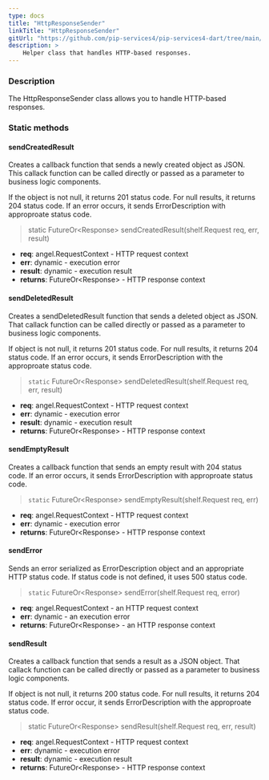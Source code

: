 ```yaml
---
type: docs
title: "HttpResponseSender"
linkTitle: "HttpResponseSender"
gitUrl: "https://github.com/pip-services4/pip-services4-dart/tree/main/pip-services4-http-dart"
description: >
    Helper class that handles HTTP-based responses.
---
```


### Description

The HttpResponseSender class allows you to handle HTTP-based responses.

### Static methods

#### sendCreatedResult
Creates a callback function that sends a newly created object as JSON.
This callack function can be called directly or passed
as a parameter to business logic components.

If the object is not null, it returns 201 status code.
For null results, it returns 204 status code.
If an error occurs, it sends ErrorDescription with approproate status code.

> static FutureOr\<Response\> sendCreatedResult(shelf.Request req, err, result)

- **req**: angel.RequestContext - HTTP request context
- **err**: dynamic - execution error
- **result**: dynamic - execution result
- **returns**: FutureOr\<Response\> - HTTP response context


#### sendDeletedResult
Creates a sendDeletedResult function that sends a deleted object as JSON.
That callack function can be called directly or passed
as a parameter to business logic components.

If object is not null, it returns 201 status code.
For null results, it returns 204 status code.
If an error occurs, it sends ErrorDescription with the approproate status code.

> `static` FutureOr\<Response\> sendDeletedResult(shelf.Request req, err, result)

- **req**: angel.RequestContext - HTTP request context
- **err**: dynamic - execution error
- **result**: dynamic - execution result
- **returns**: FutureOr\<Response\> - HTTP response context


#### sendEmptyResult
Creates a callback function that sends an empty result with 204 status code.
If an error occurs, it sends ErrorDescription with approproate status code.


> `static` FutureOr\<Response\> sendEmptyResult(shelf.Request req, err)

- **req**: angel.RequestContext - HTTP request context
- **err**: dynamic - execution error
- **returns**: FutureOr\<Response\> - HTTP response context


#### sendError
Sends an error serialized as ErrorDescription object
and an appropriate HTTP status code.
If status code is not defined, it uses 500 status code.


> `static` FutureOr\<Response\> sendError(shelf.Request req, error)

- **req**: angel.RequestContext - an HTTP request context
- **err**: dynamic - an execution error
- **returns**: FutureOr\<Response\> - an HTTP response context


#### sendResult
Creates a callback function that sends a result as a JSON object.
That callack function can be called directly or passed
as a parameter to business logic components.

If object is not null, it returns 200 status code.
For null results, it returns 204 status code.
If error occur, it sends ErrorDescription with the approproate status code.


> static FutureOr\<Response\> sendResult(shelf.Request req, err, result)

- **req**: angel.RequestContext - HTTP request context
- **err**: dynamic - execution error
- **result**: dynamic - execution result 
- **returns**: FutureOr\<Response\> - HTTP response context
